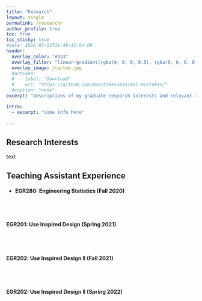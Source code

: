 ```yaml
---
title: "Research"
layout: single
permalink: /research/
author_profile: true
toc: true
toc_sticky: true
#date: 2016-03-23T11:48:41-04:00
header:
  overlay_color: "#333"
  overlay_filter: "linear-gradient(rgba(0, 0, 0, 0.5), rgba(0, 0, 0, 0.5))"
  overlay_image: /cactus.jpg
  #actions:
  #  - label: "Download"
  #    url: "https://github.com/mmistakes/minimal-mistakes/"
  #caption: "none"
excerpt: "Descriptions of my graduate research interests and relevant material."

intro: 
  - excerpt: "some info here"   
   
---
```


## Research Interests
text

## Teaching Assistant Experience
- #### EGR280: Engineering Statistics (Fall 2020) <br> 

<br><br>
#### EGR201: Use Inspired Design (Spring 2021)<br>

<br><br>
#### EGR202: Use Inspired Design II (Fall 2021)<br>

<br><br>
#### EGR202: Use Inspired Design II (Spring 2022)<br>

<br><br>
